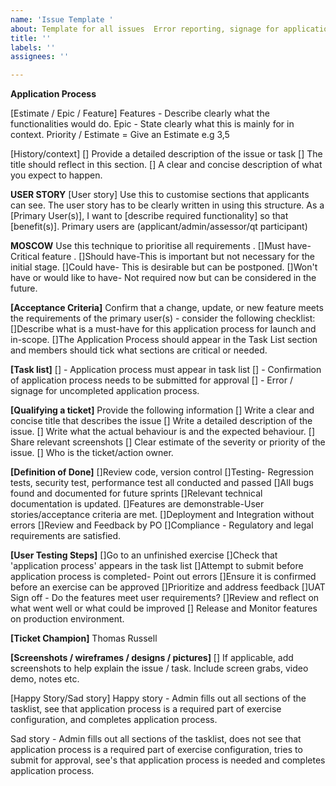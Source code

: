 ```yaml
---
name: 'Issue Template '
about: Template for all issues  Error reporting, signage for application process requirement
title: ''
labels: ''
assignees: ''

---
```


**Application Process**

[Estimate / Epic / Feature]
Features - Describe clearly what the functionalities would do.
Epic - State clearly what this is mainly for in context.
Priority / Estimate = Give an Estimate e.g 3,5 

[History/context]
[] Provide a detailed description of the issue or task
[] The title should reflect in this section.
[] A clear and concise description of what you expect to happen.

**USER STORY** 
[User story] Use this to customise sections that applicants can see. The user story has to be clearly written in using this structure.
As a [Primary User(s)], I want to [describe required functionality] so that [benefit(s)]. 
Primary users are (applicant/admin/assessor/qt participant)

**MOSCOW**
Use this technique to prioritise all requirements .
[]Must have- Critical feature .
[]Should have-This is important but not necessary for the initial stage.
[]Could have- This is desirable but can be postponed.
[]Won't have or would like to have- Not required now but can be considered in the future. 

**[Acceptance Criteria]** 
Confirm that a change, update, or new feature meets the requirements of the primary user(s) - consider the following checklist:
[]Describe what is a must-have for this application process for launch and in-scope. 
[]The Application Process should appear in the Task List section and  members should tick what sections are critical or needed.

**[Task list]**
[] - Application process must appear in task list
[] - Confirmation of application process needs to be submitted for approval
[] - Error / signage for uncompleted application process.

**[Qualifying  a ticket]**
Provide the following information
[] Write a clear and concise title that describes the issue 
[] Write a detailed description of the issue.
[] Write what the actual behaviour is and the expected behaviour.
[] Share relevant screenshots 
[] Clear estimate of the severity or priority of the issue.
[] Who is the ticket/action owner.

**[Definition of Done]**
[]Review code, version control
[]Testing- Regression tests, security test, performance test all conducted and passed
[]All bugs found and documented for future sprints
[]Relevant technical documentation is updated.
[]Features are demonstrable-User stories/acceptance criteria are met.
[]Deployment and Integration without errors
[]Review and Feedback by PO
[]Compliance - Regulatory  and legal requirements are satisfied. 

**[User Testing Steps]**
[]Go to an unfinished exercise
[]Check that 'application process' appears in the task list
[]Attempt to submit before application process is completed- Point out errors
[]Ensure it is confirmed before an exercise can be approved
[]Prioritize and address feedback
[]UAT Sign off - Do the features meet user requirements?
[]Review and reflect on what went well or what could be improved
[] Release and Monitor features on production environment.

**[Ticket Champion]**
Thomas Russell

**[Screenshots / wireframes / designs / pictures]**
[] If applicable, add screenshots to help explain the issue / task. Include screen grabs, video demo, notes etc.

[Happy Story/Sad story]
Happy story - Admin fills out all sections of the tasklist, see that application process is a required part of exercise configuration, and completes application process.

Sad story - Admin fills out all sections of the tasklist, does not see that application process is a required part of exercise configuration, tries to submit for approval, see's that application process is needed and completes application process.
